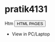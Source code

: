 # pratik4131
Htm <html> <body> <button onclick="document.location='ab.html'"> HTML PAGES </button></body></html>
* View in PC/Laptop

